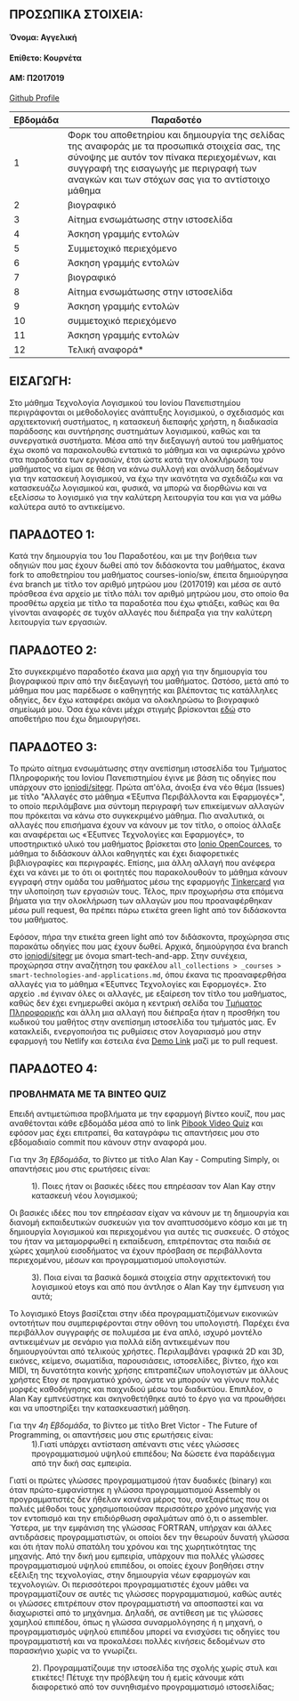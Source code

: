 ## ΠΡΟΣΩΠΙΚΑ ΣΤΟΙΧΕΙΑ:

#### Όνομα: Αγγελική
#### Επίθετο: Κουρνέτα
#### ΑΜ: Π2017019
<a href="https://github.com/p17kour/">Github Profile</a>

| Εβδομάδα | Παραδοτέο |
| --- | --- |
| 1 | Φορκ του αποθετηρίου και δημιουργία της σελίδας της αναφοράς με τα προσωπικά στοιχεία σας, της σύνοψης με αυτόν τον πίνακα περιεχομένων, και συγγραφή της εισαγωγής με περιγραφή των αναγκών και των στόχων σας για το αντίστοιχο μάθημα |
| 2 | βιογραφικό |
| 3 | Αίτημα ενσωμάτωσης στην ιστοσελίδα |
| 4 | Άσκηση γραμμής εντολών |
| 5 | Συμμετοχικό περιεχόμενο |
| 6 | Άσκηση γραμμής εντολών |
| 7 | βιογραφικό |
| 8 | Αίτημα ενσωμάτωσης στην ιστοσελίδα |
| 9 | Άσκηση γραμμής εντολών |
| 10 | συμμετοχικό περιεχόμενο |
| 11 | Άσκηση γραμμής εντολών |
| 12 | Τελική αναφορά* |

## <a name="P">ΕΙΣΑΓΩΓΗ:</a>
Στο μάθημα Τεχνολογία Λογισμικού του Ιονίου Πανεπιστημίου περιγράφονται οι μεθοδολογίες ανάπτυξης λογισμικού, ο σχεδιασμός και αρχιτεκτονική συστήματος, η κατασκευή διεπαφής 
χρήστη, η διαδικασία παράδοσης και συντήρησης συστημάτων λογισμικού, καθώς και τα συνεργατικά συστήματα. Μέσα από την διεξαγωγή αυτού του μαθήματος έχω σκοπό να παρακολουθώ 
εντατικά  το μάθημα και να αφιερώνω χρόνο στα παραδοτέα των εργασιών, έτσι ώστε κατά την ολοκλήρωση του μαθήματος να είμαι σε θέση να κάνω συλλογή και ανάλυση δεδομένων για την 
κατασκευή λογισμικού, να έχω την ικανότητα να σχεδιάζω και να κατασκευάζω λογισμικού και, φυσικά, να μπορώ να διορθώνω και να εξελίσσω το λογισμικό για την καλύτερη λειτουργία 
του και για να μάθω καλύτερα αυτό το αντικείμενο.

## <a name="P">ΠΑΡΑΔΟΤΕΟ 1:</a>
Κατά την δημιουργία του 1ου Παραδοτέου, και με την βοήθεια των οδηγιών που μας έχουν δωθεί από τον διδάσκοντα του μαθήματος, έκανα fork το αποθετηρίου του μαθήματος courses-ionio/sw, έπειτα δημιούργησα ένα branch με τίτλο τον αριθμό μητρώου μου (2017019) και μέσα σε αυτό πρόσθεσα ένα αρχείο με τίτλο πάλι τον αριθμό μητρώου μου, στο οποίο θα προσθέτω αρχεία με τίτλο τα παραδοτέα που έχω φτιάξει, καθώς και θα γίνονται αναφορές σε τυχόν αλλαγές που διέπραξα για την καλύτερη λειτουργία των εργασιών.

## <a name="P">ΠΑΡΑΔΟΤΕΟ 2:</a>
Στο συγκεκριμένο παραδοτέο έκανα μια αρχή για την δημιουργία του βιογραφικού πριν από την διεξαγωγή του μαθήματος. Ωστόσο, μετά από το μάθημα που μας παρέδωσε ο καθηγητής και βλέποντας τις κατάλληλες οδηγίες, δεν έχω καταφέρει ακόμα να ολοκληρώσω το βιογραφικό σημείωμά μου. Όσα έχω κάνει μέχρι στιγμής βρίσκονται <a href="https://github.com/p17kour/MyCV">εδώ</a> στο αποθετήριο που έχω δημιουργήσει.

## <a name="P">ΠΑΡΑΔΟΤΕΟ 3:</a>
Το πρώτο αίτημα ενσωμάτωσης στην ανεπίσημη ιστοσελίδα του Τμήματος Πληροφορικής του Ιονίου Πανεπιστημίου έγινε με βάση τις οδηγίες που υπάρχουν στο <a href="https://github.com/ioniodi/sitegr">ioniodi/sitegr</a>. Πρώτα απ'όλα, άνοιξα ένα νέο θέμα (Issues) με τίτλο "Αλλαγές στο μάθημα «Έξυπνα Περιβάλλοντα και Εφαρμογές»", το οποίο περιλάμβανε μια σύντομη περιγραφή των επικείμενων αλλαγών που πρόκειται να κάνω στο συγκεκριμένο μάθημα. Πιο αναλυτικά, οι αλλαγές που επισήμανα έχουν να κάνουν με τον τίτλο, ο οποίος άλλαξε και αναφέρεται ως «Έξυπνες Τεχνολογίες και Εφαρμογές», το υποστηρικτικό υλικό του μαθήματος βρίσκεται στο <a href="https://opencourses.ionio.gr/courses/DDI196/">Ionio OpenCources</a>, το μάθημα το διδάσκουν άλλοι καθηγητές και έχει διαφορετικές βιβλιογραφίες και περιγραφές. Επίσης, μια άλλη αλλαγή που ανέφερα έχει να κάνει με το ότι οι φοιτητές που παρακολουθούν το μάθημα κάνουν εγγραφή στην ομάδα του μαθήματος μέσω της εφαρμογής <a href="https://www.tinkercad.com/">Tinkercard</a> για την υλοποίηση των εργασιών τους. Τέλος, πριν προχωρήσω στα επόμενα βήματα για την ολοκλήρωση των αλλαγών μου που προαναφέρθηκαν μέσω pull request, θα πρέπει πάρω ετικέτα green light από τον διδάσκοντα του μαθήματος.  

Εφόσον, πήρα την ετικέτα green light  από τον διδάσκοντα, προχώρησα στις παρακάτω οδηγίες που μας έχουν δωθεί. Αρχικά, δημιούργησα ένα branch στο <a href="https://github.com/ioniodi/sitegr">ioniodi/sitegr</a> με όνομα smart-tech-and-app. Στην συνέχεια, προχώρησα στην αναζήτηση του φακέλου `all_collections > _courses > smart-technologies-and-applications.md`, όπου έκανα τις προαναφερθήσα αλλαγές για το μάθημα «Έξυπνες Τεχνολογίες και Εφορμογές». Στο αρχείο `.md` έγιναν όλες οι αλλαγές, με εξαίρεση τον τίτλο του μαθήματος, καθώς δεν έχει ενημερωθεί ακόμα η κεντρική σελίδα του <a href="https://di.ionio.gr/">Τμήματος Πληροφορικής</a> και άλλη μια αλλαγή που διέπραξα ήταν η προσθήκη του κωδικού του μαθήτος στην ανεπίσημη ιστοσελίδα του τμήματός μας. Εν κατακλείδι, ενεργοποιήσα τις ρυθμίσεις στον λογαριασμό μου στην εφαρμογή του Netlify και έστειλα ένα <a href="https://sleepy-fermi-8ff36b.netlify.app/">Demo Link</a> μαζί με το pull request.

## <a name="P">ΠΑΡΑΔΟΤΕΟ 4:</a>

<h3>ΠΡΟΒΛΗΜΑΤΑ ΜΕ ΤΑ ΒΙΝΤΕΟ QUIZ</h3>
Επειδή αντιμετώπισα προβλήματα με την εφαρμογή βίντεο κουίζ, που μας αναθέτονται κάθε εβδομάδα μέσα από το link <a href="https://pibook-video-quiz.epidro.me/sw"> Pibook Video Quiz</a> και εφόσον μας έχει επιτραπεί, θα καταγράφω τις απαντήσεις μου στο εβδομαδιαίο commit που κάνουν στην αναφορά μου.
<dl>
  <dt>Για την <i>3η Εβδομάδα</i>, το βίντεο με τίτλο Alan Kay - Computing Simply, οι απαντήσεις μου στις ερωτήσεις είναι:</dt><p></p>
  <dd>1). Ποιες ήταν οι βασικές ιδέες που επηρέασαν τον Alan Kay στην κατασκευή νέου λογισμικού;</dd>
  <p>Οι βασικές ιδέες που τον επηρέασαν είχαν να κάνουν με τη δημιουργία και διανομή εκπαιδευτικών συσκευών για τον αναπτυσσόμενο κόσμο και με τη δημιουργία λογισμικού και περιεχομένου για αυτές τις συσκευές. Ο στόχος του ήταν να μεταμορφωθεί η εκπαίδευση, επιτρέποντας στα παιδιά σε χώρες χαμηλού εισοδήματος να έχουν πρόσβαση σε περιβάλλοντα περιεχομένου, μέσων και προγραμματισμού υπολογιστών.</p>
    
  <dd>3). Ποια είναι τα βασικά δομικά στοιχεία στην αρχιτεκτονική του λογισμικού etoys και από που άντλησε ο Alan Kay την έμπνευση για αυτά;</dd>
  <p>Το λογισμικό Etoys βασίζεται στην ιδέα προγραμματιζόμενων εικονικών οντοτήτων που συμπεριφέρονται στην οθόνη του υπολογιστή. Παρέχει ένα περιβάλλον συγγραφής σε πολυμέσα με ένα απλό, ισχυρό μοντέλο αντικειμένων με σενάριο για πολλά είδη αντικειμένων που δημιουργούνται από τελικούς χρήστες. Περιλαμβάνει γραφικά 2D και 3D, εικόνες, κείμενο, σωματίδια, παρουσιάσεις, ιστοσελίδες, βίντεο, ήχο και MIDI, τη δυνατότητα κοινής χρήσης επιτραπέζιων υπολογιστών με άλλους χρήστες Etoy σε πραγματικό χρόνο, ώστε να μπορούν να γίνουν πολλές μορφές καθοδήγησης και παιχνιδιού μέσω του διαδικτύου. Επιπλέον, ο Alan Kay εμπνεύστηκε και σκηνοθετήθηκε αυτό το έργο για να προωθήσει και να υποστηρίξει την κατασκευαστική μάθηση.</p>  

  <dt>Για την <i>4η Εβδομάδα</i>, το βίντεο με τίτλο Bret Victor - The Future of Programming, οι απαντήσεις μου στις ερωτήσεις είναι:</dt>
  <dd>1).Γιατί υπάρχει αντίσταση απέναντι στις νέες γλώσσες προγραμματισμού υψηλού επιπέδου; Να δώσετε ένα παράδειγμα από την δική σας εμπειρία.</dd>
  <p>Γιατί οι πρώτες γλώσσες προγραμματιμσού ήταν δυαδικές (binary) και όταν πρώτο-εμφανίστηκε η γλώσσα προγραμματισμού Assembly oι προγραμματιστές δεν ήθελαν κανένα μέρος του, ανεξαιρέτως που οι παλιές μέθοδοι τους χρησιμοποιούσαν περισσότερο χρόνο μηχανής για τον εντοπισμό και την επιδιόρθωση σφαλμάτων από ό,τι ο assembler. Ύστερα, με την εμφάνιση της γλώσσας FORTRAN, υπήρχαν και άλλες αντιδράσεις προγραμματιστών, οι οποίοι δεν την θεωρούν δυνατή γλώσσα και ότι ήταν πολύ σπατάλη του χρόνου και της χωρητικότητας της μηχανής. Από την δική μου εμπειρία, υπάρχουν πια πολλές γλώσσες προγραμματισμού υψηλού επιπέδου, οι οποίες έχουν βοηθήσει στην εξέλιξη της τεχνολογίας, στην δημιουργία νέων εφαρμογών και τεχνολογιών. Οι περισσότεροι προγραμματιστές έχουν μάθει να προγραμματίζουν σε αυτές τις γλώσσες ποργραμματισμού, καθώς αυτές οι γλώσσες επιτρέπουν στον προγραμματιστή να αποσπαστεί και να διαχωριστεί από το μηχάνημα. Δηλαδή, σε αντίθεση με τις γλώσσες χαμηλού επιπέδου, όπως η γλώσσα συναρμολόγησης ή η μηχανή, ο προγραμματισμός υψηλού επιπέδου μπορεί να ενισχύσει τις οδηγίες του προγραμματιστή και να προκαλέσει πολλές κινήσεις δεδομένων στο παρασκήνιο χωρίς να το γνωρίζει.</p>
  
  <dd>2). Προγραμματίζουμε την ιστοσελίδα της σχολής χωρίς στυλ και ετικέτες! Πέτυχε την πρόβλεψη του ή εμείς κάνουμε κάτι διαφορετικό από τον συνηθισμένο προγραμματισμό ιστοσελίδας;</dd> 
  <p></p>
 </dl>
